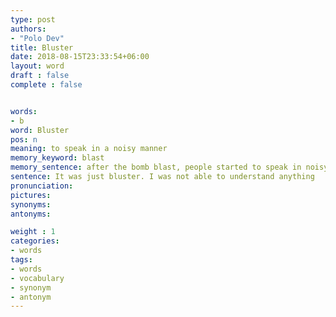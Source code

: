 ```yaml
---
type: post
authors:
- "Polo Dev"
title: Bluster
date: 2018-08-15T23:33:54+06:00
layout: word
draft : false
complete : false


words:
- b
word: Bluster
pos: n
meaning: to speak in a noisy manner
memory_keyword: blast
memory_sentence: after the bomb blast, people started to speak in noisy manner
sentence: It was just bluster. I was not able to understand anything
pronunciation:
pictures:
synonyms:
antonyms:

weight : 1
categories:
- words
tags:
- words
- vocabulary
- synonym
- antonym
---
```

